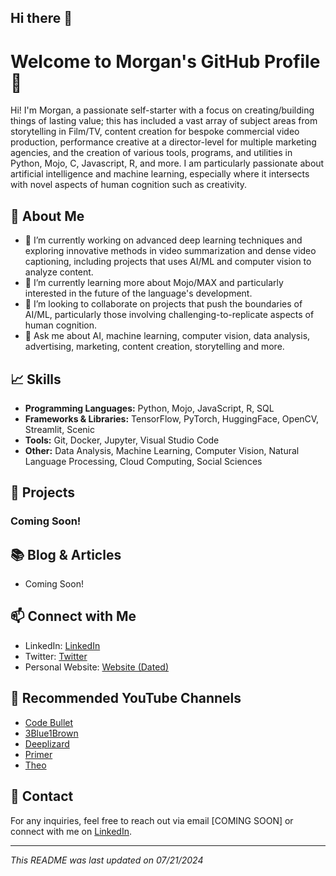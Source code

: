 ## Hi there 👋

# Welcome to Morgan's GitHub Profile 👋

<!--
![Profile Banner](https://your-image-url.com/banner.png)
-->

Hi! I'm Morgan, a passionate self-starter with a focus on creating/building things of lasting value; this has included a vast array of subject areas from storytelling in Film/TV, content creation for bespoke commercial video production, performance creative at a director-level for multiple marketing agencies, and the creation of various tools, programs, and utilities in Python, Mojo, C, Javascript, R, and more. I am particularly passionate about artificial intelligence and machine learning, especially where it intersects with novel aspects of human cognition such as creativity.

## 🌟 About Me

- 🔭 I’m currently working on advanced deep learning techniques and exploring innovative methods in video summarization and dense video captioning, including projects that uses AI/ML and computer vision to analyze content.
- 🌱 I’m currently learning more about Mojo/MAX and particularly interested in the future of the language's development.
- 👯 I’m looking to collaborate on projects that push the boundaries of AI/ML, particularly those involving challenging-to-replicate aspects of human cognition.
- 💬 Ask me about AI, machine learning, computer vision, data analysis, advertising, marketing, content creation, storytelling and more.
<!--
- 📫 How to reach me: [your.email@example.com](mailto:your.email@example.com)
-->

## 📈 Skills

- **Programming Languages:** Python, Mojo, JavaScript, R, SQL
- **Frameworks & Libraries:** TensorFlow, PyTorch, HuggingFace, OpenCV, Streamlit, Scenic
- **Tools:** Git, Docker, Jupyter, Visual Studio Code
- **Other:** Data Analysis, Machine Learning, Computer Vision, Natural Language Processing, Cloud Computing, Social Sciences

## 📂 Projects

### Coming Soon!

## 📚 Blog & Articles

- Coming Soon!

## 📫 Connect with Me

- LinkedIn: [LinkedIn](https://linkedin.com/in/morgantitcher)
- Twitter: [Twitter](https://twitter.com/MorganTitcher)
- Personal Website: [Website (Dated)](https://morgantitcher.com)

## 🎥 Recommended YouTube Channels

- [Code Bullet](https://www.youtube.com/@CodeBullet)
- [3Blue1Brown](https://www.youtube.com/@3blue1brown)
- [Deeplizard](https://www.youtube.com/@deeplizard)
- [Primer](https://www.youtube.com/@PrimerBlobs)
- [Theo](https://www.youtube.com/@t3dotgg)

## 💬 Contact

For any inquiries, feel free to reach out via email [COMING SOON] or connect with me on [LinkedIn](https://www.linkedin.com/in/MorganTitcher/).

---

*This README was last updated on 07/21/2024*



<!--
**MorganTitcher/MorganTitcher** is a ✨ _special_ ✨ repository because its `README.md` (this file) appears on your GitHub profile.

Here are some ideas to get you started:

- 🔭 I’m currently working on ...
- 🌱 I’m currently learning ...
- 👯 I’m looking to collaborate on ...
- 🤔 I’m looking for help with ...
- 💬 Ask me about ...
- 📫 How to reach me: ...
- 😄 Pronouns: ...
- ⚡ Fun fact: ...
-->
